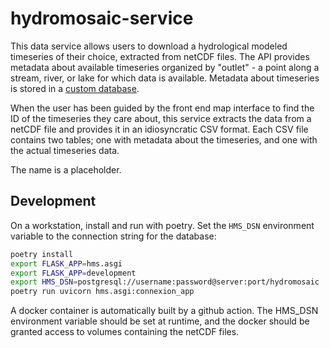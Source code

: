 # hydromosaic-service

This data service allows users to download a hydrological modeled timeseries of their choice, extracted from netCDF files. The API provides metadata about available timeseries organized by "outlet" - a point along a stream, river, or lake for which data is available. Metadata about timeseries is stored in a [custom database](https://github.com/pacificclimate/hydromosaic-db).

When the user has been guided by the front end map interface to find the ID of the timeseries they care about, this service extracts the data from a netCDF file and provides it in an idiosyncratic CSV format. Each CSV file contains two tables; one with metadata about the timeseries, and one with the actual timeseries data.

The name is a placeholder.

## Development

On a workstation, install and run with poetry. Set the `HMS_DSN` environment variable to the connection string for the database:

```bash
poetry install
export FLASK_APP=hms.asgi
export FLASK_APP=development
export HMS_DSN=postgresql://username:password@server:port/hydromosaic
poetry run uvicorn hms.asgi:connexion_app
```

A docker container is automatically built by a github action. The HMS_DSN environment variable should be set at runtime, and the docker should be granted access to volumes containing the netCDF files.